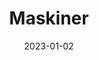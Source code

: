 ---
title: "Maskiner"
linkTitle: "Maskiner"
date: 2023-01-02
description: >
  En oversikt over alle radioens maskiner.
---